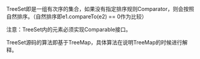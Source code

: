 TreeSet即是一组有次序的集合，如果没有指定排序规则Comparator，则会按照自然排序。（自然排序即e1.compareTo\(e2\) == 0作为比较）

注意：TreeSet内的元素必须实现Comparable接口。

TreeSet源码的算法即基于TreeMap，具体算法在说明TreeMap的时候进行解释。

